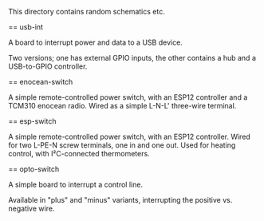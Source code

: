 This directory contains random schematics etc.

== usb-int

A board to interrupt power and data to a USB device.

Two versions; one has external GPIO inputs, the other contains a hub and a
USB-to-GPIO controller.

== enocean-switch

A simple remote-controlled power switch, with an ESP12 controller and a TCM310
enocean radio. Wired as a simple L-N-L' three-wire terminal.

== esp-switch

A simple remote-controlled power switch, with an ESP12 controller. Wired for
two L-PE-N screw terminals, one in and one out. Used for heating control,
with I²C-connected thermometers.

== opto-switch

A simple board to interrupt a control line.

Available in "plus" and "minus" variants, interrupting the positive vs.
negative wire.

